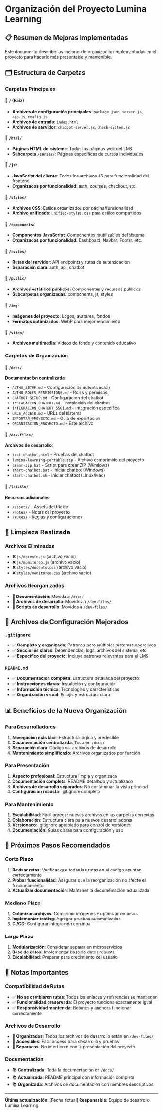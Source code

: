 # Organización del Proyecto Lumina Learning

## 📋 Resumen de Mejoras Implementadas

Este documento describe las mejoras de organización implementadas en el proyecto para hacerlo más presentable y mantenible.

## 🗂️ Estructura de Carpetas

### Carpetas Principales

#### 📁 `/` (Raíz)
- **Archivos de configuración principales**: `package.json`, `server.js`, `app.js`, `config.js`
- **Archivos de entrada**: `index.html`
- **Archivos de servidor**: `chatbot-server.js`, `check-system.js`

#### 📁 `/html/`
- **Páginas HTML del sistema**: Todas las páginas web del LMS
- **Subcarpeta `/cursos/`**: Páginas específicas de cursos individuales

#### 📁 `/js/`
- **JavaScript del cliente**: Todos los archivos JS para funcionalidad del frontend
- **Organizados por funcionalidad**: auth, courses, checkout, etc.

#### 📁 `/styles/`
- **Archivos CSS**: Estilos organizados por página/funcionalidad
- **Archivo unificado**: `unified-styles.css` para estilos compartidos

#### 📁 `/components/`
- **Componentes JavaScript**: Componentes reutilizables del sistema
- **Organizados por funcionalidad**: Dashboard, Navbar, Footer, etc.

#### 📁 `/routes/`
- **Rutas del servidor**: API endpoints y rutas de autenticación
- **Separación clara**: auth, api, chatbot

#### 📁 `/public/`
- **Archivos estáticos públicos**: Componentes y recursos públicos
- **Subcarpetas organizadas**: components, js, styles

#### 📁 `/img/`
- **Imágenes del proyecto**: Logos, avatares, fondos
- **Formatos optimizados**: WebP para mejor rendimiento

#### 📁 `/video/`
- **Archivos multimedia**: Videos de fondo y contenido educativo

### Carpetas de Organización

#### 📁 `/docs/`
**Documentación centralizada**:
- `AUTH0_SETUP.md` - Configuración de autenticación
- `AUTH0_ROLES_PERMISSIONS.md` - Roles y permisos
- `CHATBOT_SETUP.md` - Configuración del chatbot
- `INSTALACION_CHATBOT.md` - Instalación del chatbot
- `INTEGRACION_CHATBOT_5501.md` - Integración específica
- `URLS_ACCESO.md` - URLs del sistema
- `EXPORTAR_PROYECTO.md` - Guía de exportación
- `ORGANIZACION_PROYECTO.md` - Este archivo

#### 📁 `/dev-files/`
**Archivos de desarrollo**:
- `test-chatbot.html` - Pruebas del chatbot
- `lumina-learning-portable.zip` - Archivo comprimido del proyecto
- `crear-zip.bat` - Script para crear ZIP (Windows)
- `start-chatbot.bat` - Iniciar chatbot (Windows)
- `start-chatbot.sh` - Iniciar chatbot (Linux/Mac)

#### 📁 `/trickle/`
**Recursos adicionales**:
- `/assets/` - Assets del trickle
- `/notes/` - Notas del proyecto
- `/rules/` - Reglas y configuraciones

## 🧹 Limpieza Realizada

### Archivos Eliminados
- ❌ `js/docente.js` (archivo vacío)
- ❌ `js/monitoreo.js` (archivo vacío)
- ❌ `styles/docente.css` (archivo vacío)
- ❌ `styles/monitoreo.css` (archivo vacío)

### Archivos Reorganizados
- 📁 **Documentación**: Movida a `/docs/`
- 📁 **Archivos de desarrollo**: Movidos a `/dev-files/`
- 📁 **Scripts de desarrollo**: Movidos a `/dev-files/`

## 🔧 Archivos de Configuración Mejorados

### `.gitignore`
- ✅ **Completo y organizado**: Patrones para múltiples sistemas operativos
- ✅ **Secciones claras**: Dependencias, logs, archivos del sistema, etc.
- ✅ **Específico del proyecto**: Incluye patrones relevantes para el LMS

### `README.md`
- ✅ **Documentación completa**: Estructura detallada del proyecto
- ✅ **Instrucciones claras**: Instalación y configuración
- ✅ **Información técnica**: Tecnologías y características
- ✅ **Organización visual**: Emojis y estructura clara

## 📊 Beneficios de la Nueva Organización

### Para Desarrolladores
1. **Navegación más fácil**: Estructura lógica y predecible
2. **Documentación centralizada**: Todo en `/docs/`
3. **Separación clara**: Código vs. archivos de desarrollo
4. **Mantenimiento simplificado**: Archivos organizados por función

### Para Presentación
1. **Aspecto profesional**: Estructura limpia y organizada
2. **Documentación completa**: README detallado y actualizado
3. **Archivos de desarrollo separados**: No contaminan la vista principal
4. **Configuración robusta**: .gitignore completo

### Para Mantenimiento
1. **Escalabilidad**: Fácil agregar nuevos archivos en las carpetas correctas
2. **Colaboración**: Estructura clara para nuevos desarrolladores
3. **Versionado**: .gitignore apropiado para control de versiones
4. **Documentación**: Guías claras para configuración y uso

## 🚀 Próximos Pasos Recomendados

### Corto Plazo
1. **Revisar rutas**: Verificar que todas las rutas en el código apunten correctamente
2. **Probar funcionalidad**: Asegurar que la reorganización no afecte el funcionamiento
3. **Actualizar documentación**: Mantener la documentación actualizada

### Mediano Plazo
1. **Optimizar archivos**: Comprimir imágenes y optimizar recursos
2. **Implementar testing**: Agregar pruebas automatizadas
3. **CI/CD**: Configurar integración continua

### Largo Plazo
1. **Modularización**: Considerar separar en microservicios
2. **Base de datos**: Implementar base de datos robusta
3. **Escalabilidad**: Preparar para crecimiento del usuario

## 📝 Notas Importantes

### Compatibilidad de Rutas
- ✅ **No se cambiaron rutas**: Todos los enlaces y referencias se mantienen
- ✅ **Funcionalidad preservada**: El proyecto funciona exactamente igual
- ✅ **Responsividad mantenida**: Botones y anchors funcionan correctamente

### Archivos de Desarrollo
- 📁 **Organizados**: Todos los archivos de desarrollo están en `/dev-files/`
- 📁 **Accesibles**: Fácil acceso para desarrollo y pruebas
- 📁 **Separados**: No interfieren con la presentación del proyecto

### Documentación
- 📚 **Centralizada**: Toda la documentación en `/docs/`
- 📚 **Actualizada**: README principal con información completa
- 📚 **Organizada**: Archivos de documentación con nombres descriptivos

---

**Última actualización**: [Fecha actual]
**Responsable**: Equipo de desarrollo Lumina Learning

